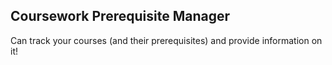 Coursework Prerequisite Manager 
-------------------------------

Can track your courses (and their prerequisites) and provide information on it!
